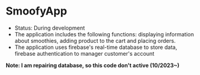 # SmoofyApp
- Status: During development
- The application includes the following functions: displaying information about smoothies,
adding product to the cart and placing orders.
- The application uses firebase's real-time database to store data, firebase authentication
 to manager customer's account

<b>Note: I am repairing database, so this code don't active (10/2023~)</b>
